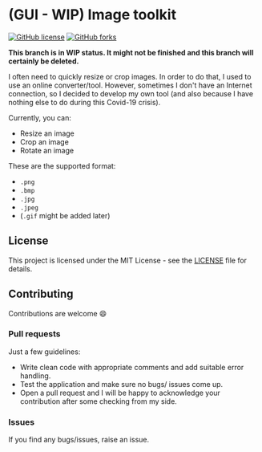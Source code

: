 # (GUI - WIP) Image toolkit

[![GitHub license](https://img.shields.io/github/license/AlexandreLadriere/Image-Toolkit.svg)](https://github.com/AlexandreLadriere/Image-Toolkit/blob/master/LICENSE)
[![GitHub forks](https://img.shields.io/github/forks/AlexandreLadriere/Image-Toolkit.svg)](https://github.com/AlexandreLadriere/Image-Toolkit)

__This branch is in WIP status. It might not be finished and this branch will certainly be deleted.__

I often need to quickly resize or crop images. In order to do that, I used to use an online converter/tool. 
However, sometimes I don't have an Internet connection, so I decided to develop my own tool (and also because I have nothing else to do during this Covid-19 crisis).

Currently, you can:
- Resize an image
- Crop an image
- Rotate an image

These are the supported format:
- ``.png``
- ``.bmp``
- ``.jpg``
- ``.jpeg``
- (``.gif`` might be added later)

## License
This project is licensed under the MIT License - see the [LICENSE] file for details.

## Contributing
Contributions are welcome :smile:

### Pull requests
Just a few guidelines:
-   Write clean code with appropriate comments and add suitable error handling.
-   Test the application and make sure no bugs/ issues come up.
-   Open a pull request and I will be happy to acknowledge your contribution after some checking from my side.

### Issues
If you find any bugs/issues, raise an issue.

  [LICENSE]: <LICENSE>